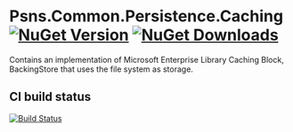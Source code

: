 # Psns.Common.Persistence.Caching [![NuGet Version](http://img.shields.io/nuget/v/Psns.Common.Persistence.Caching.svg?style=flat)](https://www.nuget.org/packages/Psns.Common.Persistence.Caching/) [![NuGet Downloads](http://img.shields.io/nuget/dt/Psns.Common.Persistence.Caching.svg?style=flat)](https://www.nuget.org/packages/Psns.Common.Persistence.Caching/)

Contains an implementation of Microsoft Enterprise Library Caching Block, BackingStore that uses the file system as storage.

## CI build status
[![Build Status](https://www.myget.org/BuildSource/Badge/)](https://www.myget.org/)